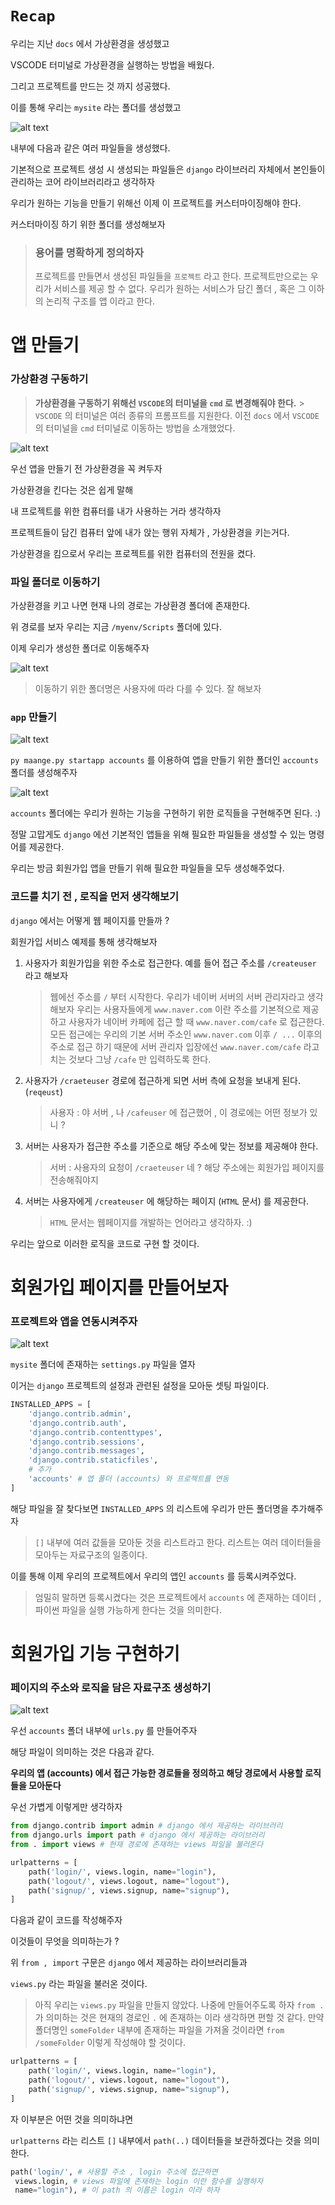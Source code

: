 # `Recap`

우리는 지난 `docs` 에서 가상환경을 생성했고

VSCODE 터미널로 가상환경을 실행하는 방법을 배웠다.

그리고 프로젝트를 만드는 것 까지 성공했다.

이를 통해 우리는 `mysite` 라는 폴더를 생성했고

![alt text](image.png)

내부에 다음과 같은 여러 파일들을 생성했다.

기본적으로 프로젝트 생성 시 생성되는 파일들은 `django` 라이브러리 자체에서 본인들이 관리하는 코어 라이브러리라고 생각하자

우리가 원하는 기능을 만들기 위해선 이제 이 프로젝트를 커스터마이징해야 한다.

커스터마이징 하기 위한 폴더를 생성해보자

> ### 용어를 명확하게 정의하자
>
> 프로젝트를 만들면서 생성된 파일들을 `프로젝트` 라고 한다.
> 프로젝트만으로는 우리가 서비스를 제공 할 수 없다.
> 우리가 원하는 서비스가 담긴 폴더 , 혹은 그 이하의 논리적 구조를 앱 이라고 한다.

# 앱 만들기

### 가상환경 구동하기

> **가상환경을 구동하기 위해선 `VSCODE`의 터미널을 `cmd` 로 변경해줘야 한다.** > `VSCODE` 의 터미널은 여러 종류의 프롬프트를 지원한다.
> 이전 `docs` 에서 `VSCODE` 의 터미널을 `cmd` 터미널로 이동하는 방법을 소개했었다.

![alt text](image-1.png)

우선 앱을 만들기 전 가상환경을 꼭 켜두자

가상환경을 킨다는 것은 쉽게 말해

내 프로젝트를 위한 컴퓨터를 내가 사용하는 거라 생각하자

프로젝트들이 담긴 컴퓨터 앞에 내가 앉는 행위 자체가 , 가상환경을 키는거다.

가상환경을 킴으로서 우리는 프로젝트를 위한 컴퓨터의 전원을 켰다.

### 파일 폴더로 이동하기

가상환경을 키고 나면 현재 나의 경로는 가상환경 폴더에 존재한다.

위 경로를 보자 우리는 지금 `/myenv/Scripts` 폴더에 있다.

이제 우리가 생성한 폴더로 이동해주자

![alt text](image-2.png)

> 이동하기 위한 폴더명은 사용자에 따라 다를 수 있다. 잘 해보자

### `app` 만들기

![alt text](image-3.png)

`py maange.py startapp accounts` 를 이용하여 앱을 만들기 위한 폴더인 `accounts` 폴더를 생성해주자

![alt text](image-4.png)

`accounts` 폴더에는 우리가 원하는 기능을 구현하기 위한 로직들을 구현해주면 된다. :)

정말 고맙게도 `django` 에선 기본적인 앱들을 위해 필요한 파일들을 생성할 수 있는 명령어를 제공한다.

우리는 방금 회원가입 앱을 만들기 위해 필요한 파일들을 모두 생성해주었다.

### 코드를 치기 전 , 로직을 먼저 생각해보기

`django` 에서는 어떻게 웹 페이지를 만들까 ?

회원가입 서비스 예제를 통해 생각해보자

1. 사용자가 회원가입을 위한 주소로 접근한다. 예를 들어 접근 주소를 `/createuser` 라고 해보자

   > 웹에선 주소를 `/` 부터 시작한다.
   > 우리가 네이버 서버의 서버 관리자라고 생각해보자
   > 우리는 사용자들에게 `www.naver.com` 이란 주소를 기본적으로 제공하고 사용자가 네이버 카페에 접근 할 때 `www.naver.com/cafe` 로 접근한다.
   > 모든 접근에는 우리의 기본 서버 주소인 `www.naver.com` 이후 `/ ...` 이후의 주소로 접근 하기 때문에 서버 관리자 입장에선 `www.naver.com/cafe` 라고 치는 것보다 그냥 `/cafe` 만 입력하도록 한다.

2. 사용자가 `/craeteuser` 경로에 접근하게 되면 서버 측에 요청을 보내게 된다. (`reqeust`)

   > 사용자 : 야 서버 , 나 `/cafeuser` 에 접근했어 , 이 경로에는 어떤 정보가 있니 ?

3. 서버는 사용자가 접근한 주소를 기준으로 해당 주소에 맞는 정보를 제공해야 한다.

   > 서버 : 사용자의 요청이 `/craeteuser` 네 ? 해당 주소에는 회원가입 페이지를 전송해줘야지

4. 서버는 사용자에게 `/createuser` 에 해당하는 페이지 (`HTML` 문서) 를 제공한다.
   > `HTML` 문서는 웹페이지를 개발하는 언어라고 생각하자. :)

우리는 앞으로 이러한 로직을 코드로 구현 할 것이다.

# 회원가입 페이지를 만들어보자

### 프로젝트와 앱을 연동시켜주자

![alt text](image-5.png)

`mysite` 폴더에 존재하는 `settings.py` 파일을 열자

이거는 `django` 프로젝트의 설정과 관련된 설정을 모아둔 셋팅 파일이다.

```python
INSTALLED_APPS = [
    'django.contrib.admin',
    'django.contrib.auth',
    'django.contrib.contenttypes',
    'django.contrib.sessions',
    'django.contrib.messages',
    'django.contrib.staticfiles',
    # 추가
    'accounts' # 앱 폴더 (accounts) 와 프로젝트를 연동
]
```

해당 파일을 잘 찾다보면 `INSTALLED_APPS` 의 리스트에 우리가 만든 폴더명을 추가해주자

> `[]` 내부에 여러 값들을 모아둔 것을 리스트라고 한다. 리스트는 여러 데이터들을 모아두는 자료구조의 일종이다.

이를 통해 이제 우리의 프로젝트에서 우리의 앱인 `accounts` 를 등록시켜주었다.

> 엄밀히 말하면 등록시켰다는 것은 프로젝트에서 `accounts` 에 존재하는 데이터 , 파이썬 파일을 실행 가능하게 한다는 것을 의미한다.

# 회원가입 기능 구현하기

### 페이지의 주소와 로직을 담은 자료구조 생성하기

![alt text](image-6.png)

우선 `accounts` 폴더 내부에 `urls.py` 를 만들어주자

해당 파일이 의미하는 것은 다음과 같다.

**우리의 앱 (accounts) 에서 접근 가능한 경로들을 정의하고 해당 경로에서 사용할 로직들을 모아둔다**

우선 가볍게 이렇게만 생각하자

```python
from django.contrib import admin # django 에서 제공하는 라이브러리
from django.urls import path # django 에서 제공하는 라이브러리
from . import views # 현재 경로에 존재하는 views 파일을 불러온다

urlpatterns = [
    path('login/', views.login, name="login"),
    path('logout/', views.logout, name="logout"),
    path('signup/', views.signup, name="signup"),
]
```

다음과 같이 코드를 작성해주자

이것들이 무엇을 의미하는가 ?

위 `from , import` 구문은 `django` 에서 제공하는 라이브러리들과

`views.py` 라는 파일을 불러온 것이다.

> 아직 우리는 `views.py` 파일을 만들지 않았다. 나중에 만들어주도록 하자
> `from . ` 가 의미하는 것은 현재의 경로인 `.` 에 존재하는 이라 생각하면 편할 것 같다.
> 만약 폴더명인 `someFolder` 내부에 존재하는 파일을 가져올 것이라면 `from /someFolder` 이렇게 작성해야 할 것이다.

```python
urlpatterns = [
    path('login/', views.login, name="login"),
    path('logout/', views.logout, name="logout"),
    path('signup/', views.signup, name="signup"),
]
```

자 이부분은 어떤 것을 의미하냐면

`urlpatterns` 라는 리스트 `[]` 내부에서 `path(..)` 데이터들을 보관하겠다는 것을 의미한다.

```python
path('login/', # 사용할 주소 , login 주소에 접근하면
 views.login, # views 파일에 존재하는 login 이란 함수를 실행하자
 name="login"), # 이 path 의 이름은 login 이라 하자
```

